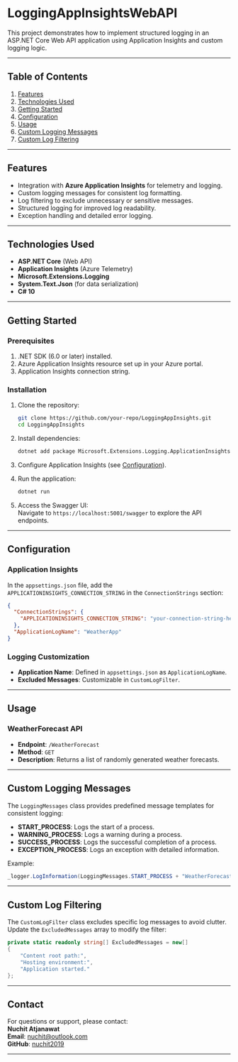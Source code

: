 
# LoggingAppInsightsWebAPI

This project demonstrates how to implement structured logging in an ASP.NET Core Web API application using Application Insights and custom logging logic. 

---

## Table of Contents

1. [Features](#features)  
2. [Technologies Used](#technologies-used)  
3. [Getting Started](#getting-started)  
4. [Configuration](#configuration)  
5. [Usage](#usage)  
6. [Custom Logging Messages](#custom-logging-messages)  
7. [Custom Log Filtering](#custom-log-filtering)  

---

## Features

- Integration with **Azure Application Insights** for telemetry and logging.
- Custom logging messages for consistent log formatting.
- Log filtering to exclude unnecessary or sensitive messages.
- Structured logging for improved log readability.
- Exception handling and detailed error logging.

---

## Technologies Used

- **ASP.NET Core** (Web API)
- **Application Insights** (Azure Telemetry)
- **Microsoft.Extensions.Logging**
- **System.Text.Json** (for data serialization)
- **C# 10**

---

## Getting Started

### Prerequisites

1. .NET SDK (6.0 or later) installed.
2. Azure Application Insights resource set up in your Azure portal.
3. Application Insights connection string.

### Installation

1. Clone the repository:  
   ```bash
   git clone https://github.com/your-repo/LoggingAppInsights.git
   cd LoggingAppInsights
   ```

2. Install dependencies:  
   ```bash       
   dotnet add package Microsoft.Extensions.Logging.ApplicationInsights --version 2.22.0
   ```


3. Configure Application Insights (see [Configuration](#configuration)).

4. Run the application:  
   ```bash
   dotnet run
   ```

5. Access the Swagger UI:  
   Navigate to `https://localhost:5001/swagger` to explore the API endpoints.

---

## Configuration

### Application Insights

In the `appsettings.json` file, add the `APPLICATIONINSIGHTS_CONNECTION_STRING` in the `ConnectionStrings` section:

```json
{
  "ConnectionStrings": {
    "APPLICATIONINSIGHTS_CONNECTION_STRING": "your-connection-string-here"
  },
  "ApplicationLogName": "WeatherApp"
}
```

### Logging Customization

- **Application Name**: Defined in `appsettings.json` as `ApplicationLogName`.
- **Excluded Messages**: Customizable in `CustomLogFilter`.

---

## Usage

### WeatherForecast API

- **Endpoint**: `/WeatherForecast`
- **Method**: `GET`
- **Description**: Returns a list of randomly generated weather forecasts.

---

## Custom Logging Messages

The `LoggingMessages` class provides predefined message templates for consistent logging:

- **START_PROCESS**: Logs the start of a process.  
- **WARNING_PROCESS**: Logs a warning during a process.  
- **SUCCESS_PROCESS**: Logs the successful completion of a process.  
- **EXCEPTION_PROCESS**: Logs an exception with detailed information.  

Example:
```csharp
_logger.LogInformation(LoggingMessages.START_PROCESS + "WeatherForecast Request started.");
```

---

## Custom Log Filtering

The `CustomLogFilter` class excludes specific log messages to avoid clutter. Update the `ExcludedMessages` array to modify the filter:

```csharp
private static readonly string[] ExcludedMessages = new[]
{
    "Content root path:",
    "Hosting environment:",
    "Application started."
};
```

---

## Contact

For questions or support, please contact:  
**Nuchit Atjanawat**  
**Email**: nuchit@outlook.com  
**GitHub**: [nuchit2019](https://github.com/nuchit2019)

--- 
 
